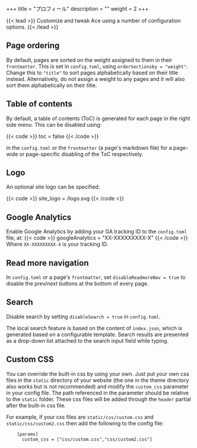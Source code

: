 +++
title = "プロフィール"
description = ""
weight = 2
+++

{{< lead >}}
Customize and tweak Ace using a number of configuration options.
{{< /lead >}}


## Page ordering

By default, pages are sorted on the weight assigned to them in their <code>frontmatter</code>. This is set in <code>config.toml</code>, using <code>orderSectionsby = "weight"</code>. Change this to <code>"title"</code> to sort pages alphabetically based on their title instead. Alternatively, do not assign a weight to any pages and it will also sort them alphabetically on their title.


## Table of contents

By default, a table of contents (ToC) is generated for each page in the right side menu. This can be disabled using:

{{< code >}}
toc = false
{{< /code >}}

in the <code>config.toml</code> or the <code>frontmatter</code> (a page's markdown file) for a page-wide or page-specific disabling of the ToC respectively.


## Logo

An optional site logo can be specified:

{{< code >}}
site_logo = /logo.svg
{{< /code >}}


## Google Analytics

Enable Google Analytics by adding your GA tracking ID to the <code>config.toml</code> file, at:
{{< code >}}
googleAnalytics = "XX-XXXXXXXXX-X"
{{< /code >}}
Where <code>XX-XXXXXXXXX-X</code> is your tracking ID.


## Read more navigation

In <code>config.toml</code> or a page's <code>frontmatter</code>, set <code>disableReadmoreNav = true</code> to disable the prev/next buttons at the bottom of every page.


## Search

Disable search by setting <code>disableSearch = true</code> in <code>config.toml</code>.

The local search feature is based on the content of `index.json`, which is generated based on a configurable template.
Search results are presented as a drop-down list attached to the search input field while typing.


## Custom CSS

You can override the built-in css by using your own. Just put your own css files in the `static` directory of your website (the one in the theme directory also works but is not recommended) and modify the `custom_css` parameter in your config file. The path referenced in the parameter should be relative to the `static` folder. These css files will be added through the `header` partial after the built-in css file.

For example, if your css files are `static/css/custom.css` and `static/css/custom2.css` then add the following to the config file:

```
    [params]
      custom_css = ["css/custom.css","css/custom2.css"]
```
